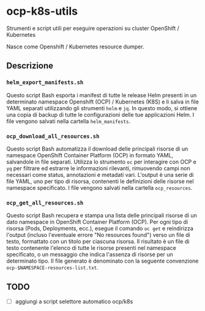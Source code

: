 # ocp-k8s-utils

Strumenti e script utili per eseguire operazioni su cluster OpenShift / Kubernetes

Nasce come Openshift / Kubernetes resource dumper.

## Descrizione

### `helm_export_manifests.sh`

Questo script Bash esporta i manifest di tutte le release Helm presenti in un determinato namespace Openshift (OCP) / Kubernetes (K8S) e li salva in file YAML separati utilizzando gli strumenti `helm` e `jq`. In questo modo, si ottiene una copia di backup di tutte le configurazioni delle tue applicazioni Helm. I file vengono salvati nella cartella `helm_manifests`.

### `ocp_download_all_resources.sh`

Questo script Bash automatizza il download delle principali risorse di un namespace OpenShift Container Platform (OCP) in formato YAML, salvandole in file separati.  Utilizza lo strumento `oc` per interagire con OCP e `yq` per filtrare ed estrarre le informazioni rilevanti, rimuovendo campi non necessari come status, annotazioni e metadati vari. L'output è una serie di file YAML, uno per tipo di risorsa, contenenti le definizioni delle risorse nel namespace specificato. I file vengono salvati nella cartella `ocp_resources`.

### `ocp_get_all_resources.sh`

Questo script Bash recupera e stampa una lista delle principali risorse di un dato namespace in OpenShift Container Platform (OCP). Per ogni tipo di risorsa (Pods, Deployments, ecc.), esegue il comando `oc get` e reindirizza l'output (incluso l'eventuale errore "No resources found") verso un file di testo, formattato con un titolo per ciascuna risorsa. Il risultato è un file di testo contenente l'elenco di tutte le risorse presenti nel namespace specificato, o un messaggio che indica l'assenza di risorse per un determinato tipo. Il file generato è denominato con la seguente convenzione `ocp-$NAMESPACE-resources-list.txt`.


## TODO

- [ ] aggiungi a script selettore automatico ocp/k8s